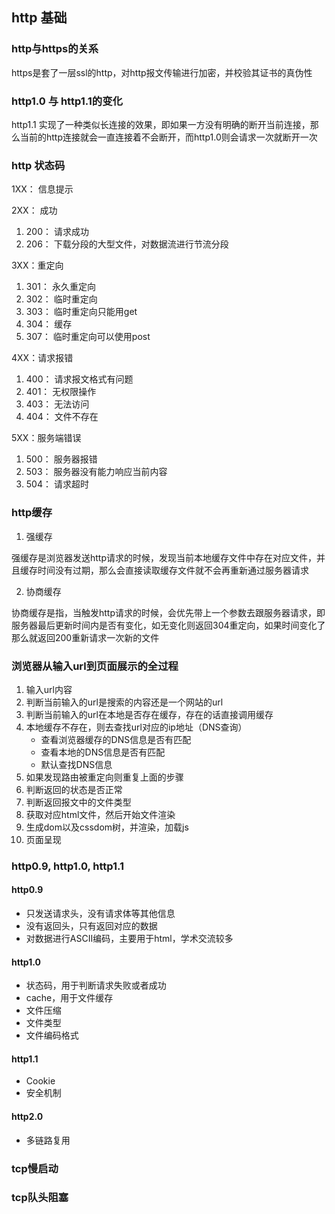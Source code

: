 ## http 基础

### http与https的关系

https是套了一层ssl的http，对http报文传输进行加密，并校验其证书的真伪性

### http1.0 与 http1.1的变化

http1.1 实现了一种类似长连接的效果，即如果一方没有明确的断开当前连接，那么当前的http连接就会一直连接着不会断开，而http1.0则会请求一次就断开一次

### http 状态码

1XX： 信息提示

2XX： 成功

1. 200： 请求成功
2. 206： 下载分段的大型文件，对数据流进行节流分段

3XX：重定向

1. 301： 永久重定向
2. 302： 临时重定向
3. 303： 临时重定向只能用get
4. 304： 缓存
5. 307： 临时重定向可以使用post

4XX：请求报错

1. 400： 请求报文格式有问题
2. 401： 无权限操作
3. 403： 无法访问
4. 404： 文件不存在

5XX：服务端错误

1. 500： 服务器报错
2. 503： 服务器没有能力响应当前内容
3. 504： 请求超时

### http缓存

1. 强缓存

强缓存是浏览器发送http请求的时候，发现当前本地缓存文件中存在对应文件，并且缓存时间没有过期，那么会直接读取缓存文件就不会再重新通过服务器请求

2. 协商缓存

协商缓存是指，当触发http请求的时候，会优先带上一个参数去跟服务器请求，即服务器最后更新时间内是否有变化，如无变化则返回304重定向，如果时间变化了那么就返回200重新请求一次新的文件

### 浏览器从输入url到页面展示的全过程

1. 输入url内容
2. 判断当前输入的url是搜索的内容还是一个网站的url
3. 判断当前输入的url在本地是否存在缓存，存在的话直接调用缓存
3. 本地缓存不存在，则去查找url对应的ip地址（DNS查询）
    - 查看浏览器缓存的DNS信息是否有匹配
    - 查看本地的DNS信息是否有匹配
    - 默认查找DNS信息
4. 如果发现路由被重定向则重复上面的步骤
5. 判断返回的状态是否正常
6. 判断返回报文中的文件类型
7. 获取对应html文件，然后开始文件渲染
8. 生成dom以及cssdom树，并渲染，加载js
9. 页面呈现

### http0.9, http1.0, http1.1

#### http0.9

- 只发送请求头，没有请求体等其他信息
- 没有返回头，只有返回对应的数据
- 对数据进行ASCII编码，主要用于html，学术交流较多

#### http1.0

- 状态码，用于判断请求失败或者成功
- cache，用于文件缓存 
- 文件压缩
- 文件类型
- 文件编码格式

#### http1.1

- Cookie
- 安全机制

#### http2.0

- 多链路复用

### tcp慢启动 

### tcp队头阻塞